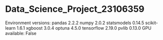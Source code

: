 # Data_Science_Project_23106359

Environment versions:
  pandas        2.2.2
  numpy         2.0.2
  statsmodels   0.14.5
  scikit-learn  1.6.1
  xgboost       3.0.4
  optuna        4.5.0
  tensorflow    2.19.0
  pvlib         0.13.0
GPU available: False 
